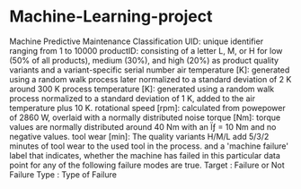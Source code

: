 # Machine-Learning-project
Machine Predictive Maintenance Classification
UID: unique identifier ranging from 1 to 10000
productID: consisting of a letter L, M, or H for low (50% of all products), medium (30%), and high (20%) as product quality variants and a variant-specific serial number
air temperature [K]: generated using a random walk process later normalized to a standard deviation of 2 K around 300 K
process temperature [K]: generated using a random walk process normalized to a standard deviation of 1 K, added to the air temperature plus 10 K.
rotational speed [rpm]: calculated from powepower of 2860 W, overlaid with a normally distributed noise
torque [Nm]: torque values are normally distributed around 40 Nm with an Ïƒ = 10 Nm and no negative values.
tool wear [min]: The quality variants H/M/L add 5/3/2 minutes of tool wear to the used tool in the process. and a
'machine failure' label that indicates, whether the machine has failed in this particular data point for any of the following failure modes are true.
Target : Failure or Not
Failure Type : Type of Failure
